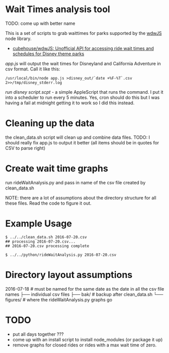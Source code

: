 # Wait Times analysis tool

TODO: come up with better name

This is a set of scripts to grab waittimes for parks supported by the [wdwJS](https://github.com/cubehouse/wdwJS) node library.

* [cubehouse/wdwJS: Unofficial API for accessing ride wait times and schedules for Disney theme parks]( https://github.com/cubehouse/wdwJS )

*app.js* will output the wait times for Disneyland and California Adventure in csv format. Call it like this:

```
/usr/local/bin/node app.js >disney_out/`date +%F-%T`.csv 2>>/tmp/disney_stderr.log
``` 

*run disney script.scpt* - a simple AppleScript that runs the command.  I put it into a scheduler to run every 5 minutes.  Yes, cron should do this but I was having a fail at midnight getting it to work so I did this instead. 

# Cleaning up the data 

the clean_data.sh script will clean up and combine data files.
TODO: I should really fix app.js to output it better (all items should be in quotes for CSV to parse right)

# Create wait time graphs

run rideWaitAnalysis.py and pass in name of the csv file created by clean_data.sh

NOTE: there are a lot of assumptions about the directory structure for all these files.  Read the code to figure it out.

# Example Usage

```
$ ../../clean_data.sh 2016-07-20.csv
## processing 2016-07-20.csv...
## 2016-07-20.csv processing complete

$ ../../python/rideWaitAnalysis.py 2016-07-20.csv

```

# Directory layout assumptions
2016-07-18 # must be named for the same date as the date in all the csv file names
├── individual csv files
├── bak/ # backup after clean_data.sh
└── figures/ # where the rideWaitAnalysis.py graphs go

# TODO

* put all days together ???
* come up with an install script to install node_modules (or package it up)
* remove graphs for closed rides or rides with a max wait time of zero.